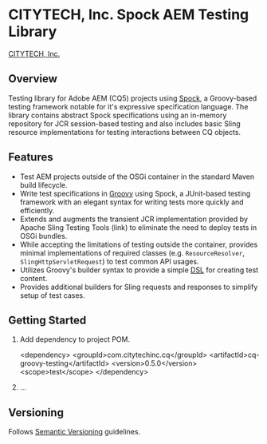 # CITYTECH, Inc. Spock AEM Testing Library

[CITYTECH, Inc.](http://www.citytechinc.com)

## Overview

Testing library for Adobe AEM (CQ5) projects using [Spock](http://spockframework.org/), a Groovy-based testing framework notable for it's expressive specification language.  The library contains abstract Spock specifications using an in-memory repository for JCR session-based testing and also includes basic Sling resource implementations for testing interactions between CQ objects.

## Features

* Test AEM projects outside of the OSGi container in the standard Maven build lifecycle.
* Write test specifications in [Groovy](http://groovy.codehaus.org) using Spock, a JUnit-based testing framework with an elegant syntax for writing tests more quickly and efficiently.
* Extends and augments the transient JCR implementation provided by Apache Sling Testing Tools (link) to eliminate the need to deploy tests in OSGi bundles.
* While accepting the limitations of testing outside the container, provides minimal implementations of required classes (e.g. `ResourceResolver`, `SlingHttpServletRequest`) to test common API usages.
* Utilizes Groovy's builder syntax to provide a simple [DSL](link) for creating test content.
* Provides additional builders for Sling requests and responses to simplify setup of test cases.

## Getting Started

1. Add dependency to project POM.

    &lt;dependency&gt;
        &lt;groupId&gt;com.citytechinc.cq&lt;/groupId&gt;
        &lt;artifactId&gt;cq-groovy-testing&lt;/artifactId&gt;
        &lt;version&gt;0.5.0&lt;/version&gt;
        &lt;scope&gt;test&lt;/scope&gt;
    &lt;/dependency&gt;

2. ...

## Versioning

Follows [Semantic Versioning](http://semver.org/) guidelines.